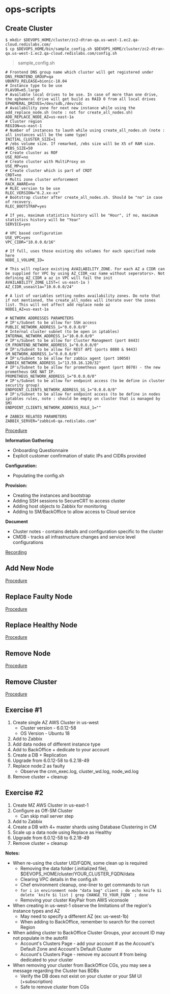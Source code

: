 # ops-scripts

## Create Cluster

```shell
$ mkdir $DEVOPS_HOME/cluster/zc2-dtran-qa.us-west-1.ec2.qa-cloud.redislabs.com/
$ cp $DEVOPS_HOME/bin/sample_config.sh $DEVOPS_HOME/cluster/zc2-dtran-qa.us-west-1.ec2.qa-cloud.redislabs.com/config.sh
```
> sample_config.sh

```shell
# Frontend DNS group name which cluster will get registered under
DNS_FRONTEND_GROUP=qa
UBUNTU_RELEASE=bionic-18.04
# Instance type to be use
FLAVOR=m5.large
# Available local drives to be use. In case of more than one drive, the ephemeral drive will get build as RAID 0 from all local drives
EPHEMERAL_DRIVES=/dev/sdb,/dev/sdc
# Availability zone for next new instance while using the add_replace_node.sh (note : not for create_all_nodes.sh)
ADD_REPLACE_NODE_AZ=us-east-1a
# Cluster region
REGION=us-east-1
# Number of instances to launh while using create_all_nodes.sh (note : all instances will be the same type)
INITIAL_CLUSTER_SIZE=1
# /ebs volume size. If remarked, /ebs size will be X5 of RAM size.
#EBS_SIZE=50
# Create cluster as ROF
USE_ROF=no
# Create cluster with MultiProxy on
USE_MP=yes
# Create cluster which is part of CRDT
CRDT=no
# Multi zone cluster enforcement
RACK_AWARE=no
# RLEC version to be use
RLEC_VERSION="6.2.xx-xx"
# Bootstrap cluster after create_all_nodes.sh. Should be "no" in case of recovery.
RLEC_BOOTSTRAP=yes

# If yes, maximum statistics history will be "Hour", if no, maximum statistics history will be "Year"
SERVICE=yes

# VPC based configuration
USE_VPC=yes
VPC_CIDR="10.0.0.0/16"

# If full, uses those existing ebs volumes for each specified node here
NODE_1_VOLUME_ID=

# This will replace existing AVAILABILITY_ZONE. For each AZ a CIDR can be supplied for VPC by using AZ_CIDR_<az name without seperators>. Not defining AZ_CIDR a az in VPC will fail the init
AVAILABILITY_ZONE_LIST=( us-east-1a )
AZ_CIDR_useast1a="10.0.0.0/24"

# A list of variables setting nodes availability zones. Do note that if not mentioned, the create_all_nodes will iterate over the zones list. This will not affect add replace node az
NODE1_AZ=us-east-1a

# NETWORK ADDRESSES PARAMETERS
# IP's/Subnet to be allow for SSH access
PUBLIC_NETWORK_ADDRESS_1="0.0.0.0/0"
# Internal cluster subnet (to be open in iptables)
INTERNAL_NETWORK_ADDRESS_1="10.0.0.0/0"
# IP's/Subnet to be allow for Cluster Managment (port 8443)
CM_FRONTEND_NETWORK_ADDRESS_1="0.0.0.0/0"
# IP's/Subnet to be allow for REST API (ports 8080 & 9443)
SM_NETWORK_ADDRESS_1="0.0.0.0/0"
# IP's/Subnet to be allow for zabbix agent (port 10050)
ZABBIX_NETWORK_ADDRESS_1="13.59.16.120/32"
# IP's/Subnet to be allow for prometheus agent (port 8070) - the new prometheus GKE NAT IP.
PROMETHEUS_NETWORK_ADDRESS_1="0.0.0.0/0"
# IP's/Subnet to be allow for endpoint access (to be define in cluster security group)
ENDPOINT_CLIENTS_NETWORK_ADDRESS_SG_1="0.0.0.0/0"
# IP's/Subnet to be allow for endpoint access (to be define in nodes iptables rules, note : should be empty on cluster that is managed by SM)
ENDPOINT_CLIENTS_NETWORK_ADDRESS_RULE_1=""

# ZABBIX RELATED PARAMETERS
ZABBIX_SERVER="zabbix6-qa.redislabs.com"
```
[Procedure](https://redislabs.atlassian.net/wiki/spaces/DevOps/pages/471793685/Create+Cluster+-+AWS)

**Information Gathering**

* Onboarding Questionnaire
* Explicit customer confirmation of static IPs and CIDRs provided

**Configuration:**

* Populating the config.sh

**Provision:**

* Creating the instances and bootstrap
* Adding SSH sessions to SecureCRT to access cluster
* Adding host objects to Zabbix for monitoring
* Adding to SM/BackOffice to allow access to Cloud service


**Document**

* Cluster notes - contains details and configuration specific to the cluster
* CMDB - tracks all infrastructure changes and service level configurations

[Recording](https://drive.google.com/file/d/1Y5iYr72w1P3NrZAHh7Hpa316-mcaEtot/view?usp=drive_link) 

## Add New Node
[Procedure](https://redislabs.atlassian.net/wiki/spaces/DevOps/pages/438305219/Add+a+New+Node+-+AWS)

## Replace Faulty Node
[Procedure](https://redislabs.atlassian.net/wiki/spaces/DevOps/pages/438600189/Replace+Faulty+Node+-+AWS)

## Replace Healthy Node
[Procedure](https://redislabs.atlassian.net/wiki/spaces/DevOps/pages/470089741/Replace+Healthy+Node+-+AWS)

## Remove Node
[Procedure](https://redislabs.atlassian.net/wiki/spaces/DevOps/pages/438338070/Remove+a+Node+-+AWS)

## Remove Cluster
[Procedure](https://redislabs.atlassian.net/wiki/spaces/DevOps/pages/471793668/Remove+Cluster+-+AWS)

## Exercise #1

1. Create single AZ AWS Cluster in us-west
    * Cluster version - 6.0.12-58
    * OS Version - Ubuntu 18
2. Add to Zabbix
3. Add data nodes of different instance type
4. Add to BackOffice + dedicate to your account
5. Create a DB + Replication
6. Upgrade from 6.0.12-58 to 6.2.18-49
7. Replace node:2 as faulty
    * Observe the cnm_exec.log, cluster_wd.log, node_wd.log
8. Remove cluster + cleanup

## Exercise #2

1. Create MZ AWS Cluster in us-east-1
2. Configure as Off-SM Cluster
    * Can skip mail server step
3. Add to Zabbix
4. Create a DB with 4+ master shards using Database Clustering in CM
5. Scale up a data node using Replace as Healthy
6. Upgrade from 6.0.12-58 to 6.2.18-49
7. Remove cluster + cleanup

**Notes:**

* When re-using the cluster UID/FQDN, some clean up is required
    * Removing the data folder (.initialized file), $DEVOPS_HOME/cluster/YOUR_CLUSTER_FQDN/data
    * Clearing VPC details in the config.sh
    * Chef environment cleanup, one-liner to get commands to run
    * ```for i in environment node "data bag" client ; do echo knife $i delete `knife $i list | grep CHANGE_TO_YOUR_FQDN` ; done```
    * Removing your cluster KeyPair from AWS viconsole
* When creating in us-west-1  observe the limitations of the region's instance types and AZ
    * May need to specify a different AZ (ex: us-west-1b)
    * When adding to BackOffice, remember to search for the correct Region
* When adding cluster to BackOffice Cluster Groups, your account ID may not populate in the autofill
    * Account's Clusters Page - add your account # as the Account's Default Zone and Account's Default Cluster
    * Account's Clusters Page - remove my account # from being dedicated to your cluster
* When removing your cluster from BackOffice CGs, you may see a message regarding the Cluster has BDBs
    * Verify the DB does not exist on your cluster or your SM UI (+subscription)
    * Safe to remove cluster from CGs
